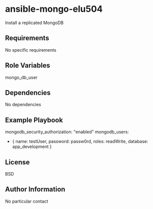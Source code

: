 ansible-mongo-elu504
====================

Install a replicated MongoDB

Requirements
------------

No specific requirements

Role Variables
--------------

mongo_db_user

Dependencies
------------

No dependencies

Example Playbook
----------------

mongodb_security_authorization: "enabled"
mongodb_users:
  - {
    name: testUser,
    password: passw0rd,
    roles: readWrite,
    database: app_development
}

License
-------

BSD

Author Information
------------------

No particular contact
